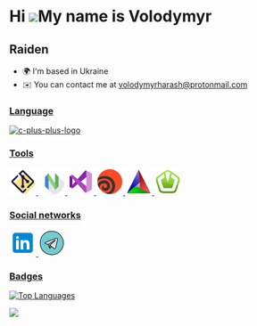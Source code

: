 Hi ![](https://user-images.githubusercontent.com/18350557/176309783-0785949b-9127-417c-8b55-ab5a4333674e.gif)My name is Volodymyr
========================================================================================================================================

Raiden
------

*   🌍  I'm based in Ukraine
*   ✉️  You can contact me at [volodymyrharash@protonmail.com](mailto:volodymyrharash@protonmail.com)
<a href="https://www.github.com/RaidenCXX" target="_blank" rel="noreferrer">

### Language
<p align="left">
<img width="48" height="48" src="https://img.icons8.com/color/48/c-plus-plus-logo.png" alt="c-plus-plus-logo" />
                    </p>
                    

### Tools
<p align="left">
<img  src="./icons/icons8-git.svg" width="48" height="48" alt="git" /> <img src="./icons/apps-neovim.svg" width="48" height="48" alt="Neovim" /> <img width="48" height="48" src="./icons/icons8-visual-studio.svg" alt="visual-studio"/> <img width="48" height="48" src="./icons/apps-houdini.svg" alt="houdini"/> <img  src="./icons/cmake-svgrepo-com.svg" width="48" height="48" alt="cmake" /> <img  src="./icons/SFML Logo.svg" width="48" height="48" alt="sfmk" />
</p>
</p>
</p>


### Social networks
<p align="left">
<img  src="./icons/icons8-linkedin.svg" width="48" height="48" alt="linkdin" /> <img  src="./icons/icons8-telegram.svg" width="48" height="48" alt="telegram"/>


### Badges

<a href="https://github.com/RaidenCXX" align="left"><img src="https://github-readme-stats.vercel.app/api/top-langs/?username=RaidenCXX&langs_count=10&title_color=facc15&text_color=ffffff&icon_color=0891b2&bg_color=1c1917&hide_border=true&locale=en&custom_title=Top%20%Languages" alt="Top Languages" /></a>



<img src="https://img.shields.io/github/followers/RaidenCXX?logo=github&style=for-the-badge&color=0891b2&labelColor=1c1917" /></a>
